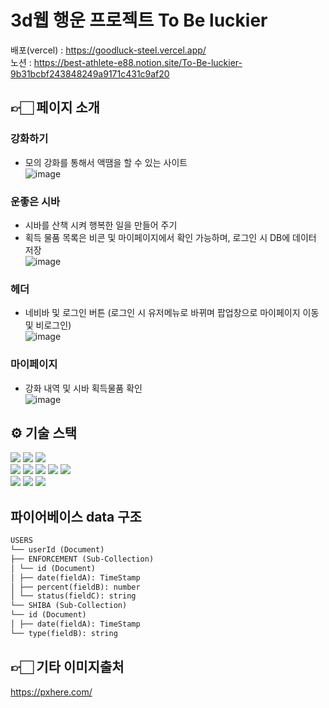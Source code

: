 

# 3d웹 행운 프로젝트 To Be luckier
배포(vercel) : https://goodluck-steel.vercel.app/  
노션 : https://best-athlete-e88.notion.site/To-Be-luckier-9b31bcbf243848249a9171c431c9af20

## 👉🏻 페이지 소개
### 강화하기
- 모의 강화를 통해서 액땜을 할 수 있는 사이트  
![image](https://github.com/suhong99/goodluck/assets/120103909/af7065cd-a746-482f-8be4-e3ad985069ed)

### 운좋은 시바
- 시바를 산책 시켜 행복한 일을 만들어 주기  
- 획득 물품 목록은 비콘 및 마이페이지에서 확인 가능하며, 로그인 시 DB에 데이터 저장  
![image](https://github.com/suhong99/goodluck/assets/120103909/0cd0d486-730e-453a-a135-3ad6336b9834)


### 헤더
- 네비바 및 로그인 버튼 (로그인 시 유저메뉴로 바뀌며 팝업창으로 마이페이지 이동 및 비로그인)  
![image](https://github.com/suhong99/goodluck/assets/120103909/dd62d3f4-2129-4bcc-a581-79bdd2125808)

### 마이페이지
-  강화 내역 및 시바 획득물품 확인   
![image](https://github.com/suhong99/goodluck/assets/120103909/f28874bf-e3d5-43da-83bf-32ae10a63b59)

## ⚙ 기술 스택
<div>
<img src="https://img.shields.io/badge/html5-E34F26?style=for-the-badge&logo=html5&logoColor=white">
<img src="https://img.shields.io/badge/css-1572B6?style=for-the-badge&logo=css3&logoColor=white">
<img src="https://img.shields.io/badge/typescript-3178C6?style=for-the-badge&logo=typescript&logoColor=white">
  <br/>
<img src="https://img.shields.io/badge/react-61DAFB?style=for-the-badge&logo=react&logoColor=black">
<img src="https://img.shields.io/badge/Next-black?style=for-the-badge&logo=next.js&logoColor=white">
<img src="https://img.shields.io/badge/vercel-%23000000.svg?style=for-the-badge&logo=vercel&logoColor=white">
<img src="https://img.shields.io/badge/firebase-%23039BE5.svg?style=for-the-badge&logo=firebase"/>
<img src="https://img.shields.io/badge/zustand-000000?style=for-the-badge&logoColor=white">
  <br/>
<img src="https://img.shields.io/badge/threejs-black?style=for-the-badge&logo=three.js&logoColor=white">
<img src="https://img.shields.io/badge/R3F-000000?style=for-the-badge&logoColor=white">
<img src="https://img.shields.io/badge/react/cannon-000000?style=for-the-badge&logoColor=white">
</div>

## 파이어베이스 data 구조
```markdown
USERS
└── userId (Document)
├── ENFORCEMENT (Sub-Collection)
│ └── id (Document)
│ ├── date(fieldA): TimeStamp
│ ├── percent(fieldB): number
│ └── status(fieldC): string
└── SHIBA (Sub-Collection)
└── id (Document)
│ ├── date(fieldA): TimeStamp
└── type(fieldB): string
```

## 👉🏻 기타 이미지출처

https://pxhere.com/
